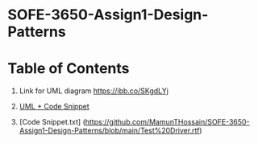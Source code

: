 # SOFE-3650-Assign1-Design-Patterns

# Table of Contents


1. Link for UML diagram https://ibb.co/SKgdLYj

2. [UML + Code Snippet](https://github.com/MamunTHossain/SOFE-3650-Assign1-Design-Patterns/blob/main/Assignment%201_%20Design%20Patterns.pdf)

3. [Code Snippet.txt] (https://github.com/MamunTHossain/SOFE-3650-Assign1-Design-Patterns/blob/main/Test%20Driver.rtf)
